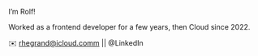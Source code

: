 I’m Rolf! 

Worked as a frontend developer for a few years, then Cloud since 2022.

✉️ rhegrand@icloud.comm || @LinkedIn
